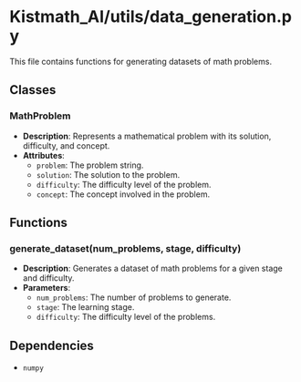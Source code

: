 # Kistmath_AI/utils/data_generation.py

This file contains functions for generating datasets of math problems.

## Classes

### MathProblem

- **Description**: Represents a mathematical problem with its solution, difficulty, and concept.
- **Attributes**:
  - `problem`: The problem string.
  - `solution`: The solution to the problem.
  - `difficulty`: The difficulty level of the problem.
  - `concept`: The concept involved in the problem.

## Functions

### generate_dataset(num_problems, stage, difficulty)

- **Description**: Generates a dataset of math problems for a given stage and difficulty.
- **Parameters**:
  - `num_problems`: The number of problems to generate.
  - `stage`: The learning stage.
  - `difficulty`: The difficulty level of the problems.

## Dependencies

- `numpy`